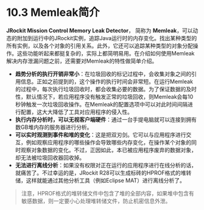 <a name="10.3"></a>
# 10.3 Memleak简介

**JRockit Mission Control Memory Leak Detector**， 简称为 **Memleak**，可以动态的附加到运行中的JRockit实例，追踪Java运行时的内存变化。找出某种类型的所有实例，以及各个对象的引用关系。此外，它还可以追踪某种类型的对象分配操作。这些功能听起来都挺复杂的，实际上都简明易用。在介绍如何使用Memleak解决内存泄漏问题之前，还需要对Memleak的特性做简单介绍。

* **趋势分析的执行开销非常小**：在垃圾回收的标记过程中，会收集对象之间的引用信息。正如之前提到的，这个操作的执行时间会非常短。在运行Memleak的过程中，每次执行垃圾回收时，都会收集必要的数据。为了保证数据的及时性，默认情况下，若应用程序没有触发正常的垃圾回收，则Memleak会每10秒钟触发一次垃圾回收操作。在Memleak的配置选项中可以对此时间间隔进行配置，这大大降低了工具对应用程序的侵入性。
* **执行内存分析时，可以无视客户端硬件**：通过一台手提电脑就可以连接到拥有数GB堆内存的服务器进行分析。
* **可以实时观测到事件和堆的变化**：这是把双刃剑。它可以与应用程序进行交互，例如观察应用程序的哪些操作会导致哪些内存变化，在操作某个对象的同时观察对象数据的变化。不过，正因如此，本已被应用程序废弃的数据对象，却无法被垃圾回收器回收掉。
* **无法进行离线分析**：如果没有权限对正在运行的应用程序进行在线分析的话，就痛苦了。不过幸运的是，JRockit R28可以生成标砖的HPROF格式的堆转储，这样就能通过其他分析工具（例如Eclipse MAT）进行离线分析了。

>注意，HPROF格式的堆转储文件中包含了堆的全部内容，如果堆中包含有敏感数据，则一定要小心处理堆转储文件，防止机密信息外泄。